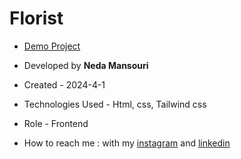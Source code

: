 # Florist
- [Demo Project](https://nedamnsri.github.io/Florist/)

- Developed by **Neda Mansouri**

- Created - 2024-4-1

- Technologies Used - Html, css, Tailwind css 

- Role - Frontend

- How to reach me : with my [instagram](https://www.instagram.com/frontendneda) and [linkedin](https://www.linkedin.com/in/neda-mansouri)
